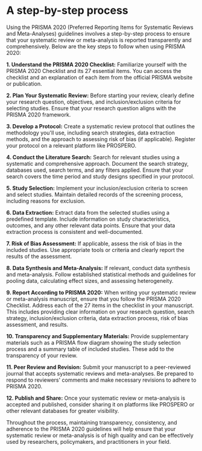 # A step-by-step process

Using the PRISMA 2020 (Preferred Reporting Items for Systematic Reviews and Meta-Analyses) guidelines involves a step-by-step process to ensure that your systematic review or meta-analysis is reported transparently and comprehensively. Below are the key steps to follow when using PRISMA 2020:

**1. Understand the PRISMA 2020 Checklist:** Familiarize yourself with the PRISMA 2020 Checklist and its 27 essential items. You can access the checklist and an explanation of each item from the official PRISMA website or publication.

**2. Plan Your Systematic Review:** Before starting your review, clearly define your research question, objectives, and inclusion/exclusion criteria for selecting studies. Ensure that your research question aligns with the PRISMA 2020 framework.

**3. Develop a Protocol:** Create a systematic review protocol that outlines the methodology you'll use, including search strategies, data extraction methods, and the approach to assessing risk of bias (if applicable). Register your protocol on a relevant platform like PROSPERO.

**4. Conduct the Literature Search:** Search for relevant studies using a systematic and comprehensive approach. Document the search strategy, databases used, search terms, and any filters applied. Ensure that your search covers the time period and study designs specified in your protocol.

**5. Study Selection:** Implement your inclusion/exclusion criteria to screen and select studies. Maintain detailed records of the screening process, including reasons for exclusion.

**6. Data Extraction:** Extract data from the selected studies using a predefined template. Include information on study characteristics, outcomes, and any other relevant data points. Ensure that your data extraction process is consistent and well-documented.

**7. Risk of Bias Assessment:** If applicable, assess the risk of bias in the included studies. Use appropriate tools or criteria and clearly report the results of the assessment.

**8. Data Synthesis and Meta-Analysis:** If relevant, conduct data synthesis and meta-analysis. Follow established statistical methods and guidelines for pooling data, calculating effect sizes, and assessing heterogeneity.

**9. Report According to PRISMA 2020:** When writing your systematic review or meta-analysis manuscript, ensure that you follow the PRISMA 2020 Checklist. Address each of the 27 items in the checklist in your manuscript. This includes providing clear information on your research question, search strategy, inclusion/exclusion criteria, data extraction process, risk of bias assessment, and results.

**10. Transparency and Supplementary Materials:** Provide supplementary materials such as a PRISMA flow diagram showing the study selection process and a summary table of included studies. These add to the transparency of your review.

**11. Peer Review and Revision:** Submit your manuscript to a peer-reviewed journal that accepts systematic reviews and meta-analyses. Be prepared to respond to reviewers' comments and make necessary revisions to adhere to PRISMA 2020.

**12. Publish and Share:** Once your systematic review or meta-analysis is accepted and published, consider sharing it on platforms like PROSPERO or other relevant databases for greater visibility.

Throughout the process, maintaining transparency, consistency, and adherence to the PRISMA 2020 guidelines will help ensure that your systematic review or meta-analysis is of high quality and can be effectively used by researchers, policymakers, and practitioners in your field.
